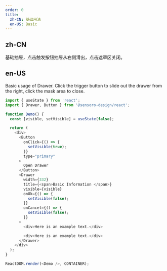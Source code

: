 ```yaml
---
order: 0
title:
  zh-CN: 基础用法
  en-US: Basic
---
```


## zh-CN

基础抽屉，点击触发按钮抽屉从右侧滑出，点击遮罩区关闭。

## en-US

Basic usage of Drawer. Click the trigger button to slide out the drawer from the right, click the mask area to close.

```js
import { useState } from 'react';
import { Drawer, Button } from '@sensoro-design/react';

function Demo() {
  const [visible, setVisible] = useState(false);

  return (
    <div>
      <Button
        onClick={() => {
          setVisible(true);
        }}
        type="primary"
      >
        Open Drawer
      </Button>
      <Drawer
        width={332}
        title={<span>Basic Information </span>}
        visible={visible}
        onOk={() => {
          setVisible(false);
        }}
        onCancel={() => {
          setVisible(false);
        }}
      >
        <div>Here is an example text.</div>

        <div>Here is an example text.</div>
      </Drawer>
    </div>
  );
}

ReactDOM.render(<Demo />, CONTAINER);
```

